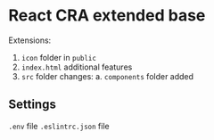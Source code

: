 # React CRA extended base

Extensions:

1. `icon` folder in `public`
2. `index.html` additional features
3. `src` folder changes:
  a. `components` folder added

## Settings

`.env` file
`.eslintrc.json` file

